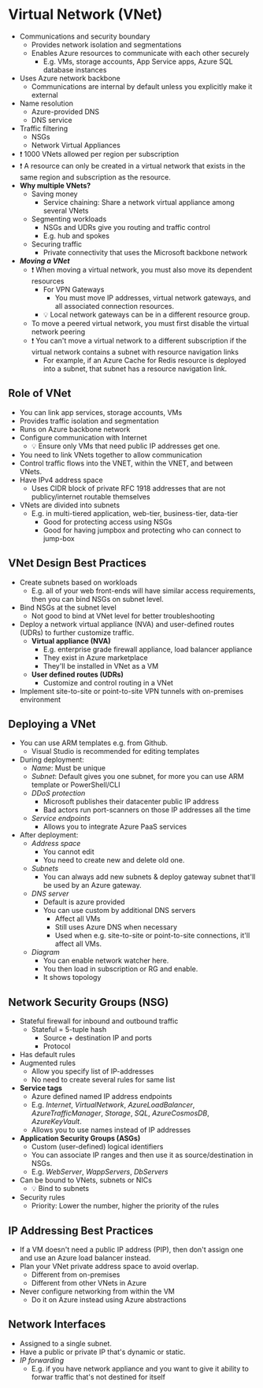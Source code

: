 # Virtual Network (VNet)

- Communications and security boundary
  - Provides network isolation and segmentations
  - Enables Azure resources to communicate with each other securely
    - E.g. VMs, storage accounts, App Service apps, Azure SQL database instances
- Uses Azure network backbone
  - Communications are internal by default unless you explicitly make it external
- Name resolution
  - Azure-provided DNS
  - DNS service
- Traffic filtering
  - NSGs
  - Network Virtual Appliances
- ❗ 1000 VNets allowed per region per subscription
- ❗ A resource can only be created in a virtual network that exists in the same region and subscription as the resource.
- **Why multiple VNets?**
  - Saving money
    - Service chaining: Share a network virtual appliance among several VNets
  - Segmenting workloads
    - NSGs and UDRs give you routing and traffic control
    - E.g. hub and spokes
  - Securing traffic
    - Private connectivity that uses the Microsoft backbone network
- ***Moving a VNet***
  - ❗ When moving a virtual network, you must also move its dependent resources
    - For VPN Gateways
      - You must move IP addresses, virtual network gateways, and all associated connection resources.
    - 💡 Local network gateways can be in a different resource group.
  - To move a peered virtual network, you must first disable the virtual network peering
  - ❗ You can't move a virtual network to a different subscription if the virtual network contains a subnet with resource navigation links
    - For example, if an Azure Cache for Redis resource is deployed into a subnet, that subnet has a resource navigation link.

## Role of VNet

- You can link app services, storage accounts, VMs
- Provides traffic isolation and segmentation
- Runs on Azure backbone network
- Configure communication with Internet
  - 💡 Ensure only VMs that need public IP addresses get one.
- You need to link VNets together to allow communication
- Control traffic flows into the VNET, within the VNET, and between VNets.
- Have IPv4 address space
  - Uses CIDR block of private RFC 1918 addresses that are not publicy/internet routable themselves
- VNets are divided into subnets
  - E.g. in multi-tiered application, web-tier, business-tier, data-tier
    - Good for protecting access using NSGs
    - Good for having jumpbox and protecting who can connect to jump-box

## VNet Design Best Practices

- Create subnets based on workloads
  - E.g. all of your web front-ends will have similar access requirements, then you can bind NSGs on subnet level.
- Bind NSGs at the subnet level
  - Not good to bind at VNet level for better troubleshooting
- Deploy a network virtual appliance (NVA) and user-defined routes (UDRs) to further customize traffic.
  - **Virtual appliance (NVA)**
    - E.g. enterprise grade firewall appliance, load balancer appliance
    - They exist in Azure marketplace
    - They'll be installed in VNet as a VM
  - **User defined routes (UDRs)**
    - Customize and control routing in a VNet
- Implement site-to-site or point-to-site VPN tunnels with on-premises environment

## Deploying a VNet

- You can use ARM templates e.g. from Github.
  - Visual Studio is recommended for editing templates
- During deployment:
  - *Name*: Must be unique
  - *Subnet*: Default gives you one subnet, for more you can use ARM template or PowerShell/CLI
  - *DDoS protection*
    - Microsoft publishes their datacenter public IP address
    - Bad actors run port-scanners on those IP addresses all the time
  - *Service endpoints*
    - Allows you to integrate Azure PaaS services
- After deployment:
  - *Address space*
    - You cannot edit
    - You need to create new and delete old one.
  - *Subnets*
    - You can always add new subnets & deploy gateway subnet that'll be used by an Azure gateway.
  - *DNS server*
    - Default is azure provided
    - You can use custom by additional DNS servers
      - Affect all VMs
      - Still uses Azure DNS when necessary
      - Used when e.g. site-to-site or point-to-site connections, it'll affect all VMs.
  - *Diagram*
    - You can enable network watcher here.
    - You then load in subscription or RG and enable.
    - It shows topology

## Network Security Groups (NSG)

- Stateful firewall for inbound and outbound traffic
  - Stateful = 5-tuple hash
    - Source + destination IP and ports
    - Protocol
- Has default rules
- Augmented rules
  - Allow you specify list of IP-addresses
  - No need to create several rules for same list
- **Service tags**
  - Azure defined named IP address endpoints
  - E.g. *Internet*, *VirtualNetwork*, *AzureLoadBalancer*, *AzureTrafficManager*, *Storage*, *SQL*, *AzureCosmosDB*, *AzureKeyVault*.
  - Allows you to use names instead of IP addresses
- **Application Security Groups (ASGs)**
  - Custom (user-defined) logical identifiers
  - You can associate IP ranges and then use it as source/destination in NSGs.
  - E.g. *WebServer*, *WappServers*, *DbServers*
- Can be bound to VNets, subnets or NICs
  - 💡 Bind to subnets
- Security rules
  - Priority: Lower the number, higher the priority of the rules

## IP Addressing Best Practices

- If a VM doesn't need a public IP address (PIP), then don't assign one and use an Azure load balancer instead.
- Plan your VNet private address space to avoid overlap.
  - Different from on-premises
  - Different from other VNets in Azure
- Never configure networking from within the VM
  - Do it on Azure instead using Azure abstractions

## Network Interfaces

- Assigned to a single subnet.
- Have a public or private IP that's dynamic or static.
- *IP forwarding*
  - E.g. if you have network appliance and you want to give it ability to forwar traffic that's not destined for itself
